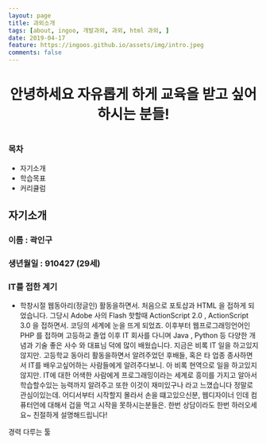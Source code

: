 ```yaml
---
layout: page
title: 과외소개
tags: [about, ingoo, 개발과외, 과외, html 과외, ]
date: 2019-04-17
feature: https://ingoos.github.io/assets/img/intro.jpeg
comments: false
---
```

    
<center><h1><b>안녕하세요</b> 자유롭게 하게 교육을 받고 싶어하시는 분들!<h1></center>

### 목차
* 자기소개
* 학습목표
* 커리큘럼

## 자기소개

### 이름 : 곽인구
### 생년월일 : 910427 (29세)
### IT를 접한 계기
- 학창시절 웹동아리(정글인) 활동을하면서. 처음으로 포토샵과 HTML 을 접하게 되었습니다.
그당시 Adobe 사의 Flash 핫할때 ActionScript 2.0 , ActionScript 3.0 을 접하면서.
코딩의 세계에 눈을 뜨게 되었죠. 이후부터 웹프로그래밍언어인 PHP 를 접하며 고등하교 졸업 이후 
IT 회사를 다니며 Java , Python 등 다양한 개념과 기술 좋은 사수 와 대표님 덕에 많이 배웠습니다.
지금은 비록 IT 일을 하고있지않지만. 고등학교 동아리 활동을하면서 알려주었던 후배들, 혹은
타 업종 종사하면서 IT를 배우고싶어하는 사람들에게 알려주다보니. 아 비록 현역으로 일을 하고있지않지만.
IT에 대한 어색한 사람에게 프로그래밍이라는 세계로 흥미를 가지고 알아서 학습할수있는 능력까지 
알려주고 또한 이것이 재미있구나 라고 느꼈습니다 정말로 관심이있는데. 어디서부터 시작할지 몰라서
손을 떄고있으신분, 웹디자이너 인데 컴퓨터언에 대해서 겁을 먹고 시작을 못하시는분들은. 
한번 상담이라도 한번 하러오세요~ 친절하게 설명해드립니다!

경력
다루는 툴



<!--


## Features
* Minimal, you can focus on your content
* Responsive
* Disqus integration
* Syntax highlighting
* Optional post image
* Social icons
* Page for sharing projects
* Optional background image
* Simple navigation menu
* MathJax support

## Preview

{% capture images %}
    https://cloud.githubusercontent.com/assets/754514/14509720/61c61058-01d6-11e6-93ab-0918515ecd56.png
    https://cloud.githubusercontent.com/assets/754514/14509716/61ac6c8e-01d6-11e6-879f-8308883de790.png
{% endcapture %}
{% include gallery images=images caption="Screenshots of Moon Theme" cols=2 %}

See a [live version of Moon](http://taylantatli.github.io/Moon) hosted on GitHub.

## Getting Started

To learn how to install and use this theme check out the [Setup Guide](http://taylantatli.me/Moon/moon-theme/) for more information.
      
[Install Moon](https://github.com/TaylanTatli/Moon){: .btn}
-->